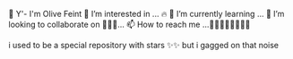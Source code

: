 👋 Y'- I'm Olive Feint
👀 I’m interested in ... 🔥
🌱 I’m currently learning ...
💞️ I’m looking to collaborate on 👸🏻🐝...
📫 How to reach me ...🐳🐳🐳🐳🐳🔮🧝‍♂️
 
i used to be a special repository with stars ✨✨ but i gagged on that noise